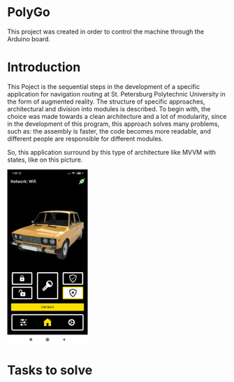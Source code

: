 PolyGo
===============
This project was created in order to control the machine through the Arduino board.

Introduction
===============
This Poject is the sequential steps in the development of a specific application for navigation
routing at St. Petersburg Polytechnic University in the form of augmented reality. The structure of
specific approaches, architectural and division into modules is described. To begin with, the choice
was made towards a clean architecture and a lot of modularity, since in the development of this
program, this approach solves many problems, such as: the assembly is faster, the code becomes more
readable, and different people are responsible for different modules.

So, this application surround by this type of architecture like MVVM with states, like on this
picture.

<img src="https://github.com/mishokU/Cyberpunk2106/blob/master/screenshoots/main_screen.jpg?raw=true" height="400" width=auto>

Tasks to solve
===============
